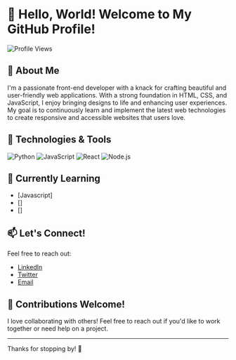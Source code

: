 # 👋 Hello, World! Welcome to My GitHub Profile!

![Profile Views](https://komarev.com/ghpvc/?username=Rahulaes17&color=blue)

## 🌟 About Me
I'm a passionate front-end developer with a knack for crafting beautiful and user-friendly web applications. With a strong foundation in HTML, CSS, and JavaScript, I enjoy bringing designs to life and enhancing user experiences. My goal is to continuously learn and implement the latest web technologies to create responsive and accessible websites that users love.


## 🚀 Technologies & Tools
![Python](https://img.shields.io/badge/-Python-3776AB?style=flat-square&logo=python&logoColor=white)
![JavaScript](https://img.shields.io/badge/-JavaScript-F7DF1E?style=flat-square&logo=javascript&logoColor=black)
![React](https://img.shields.io/badge/-React-61DAFB?style=flat-square&logo=react&logoColor=black)
![Node.js](https://img.shields.io/badge/-Node.js-339933?style=flat-square&logo=node.js&logoColor=white)

## 🌱 Currently Learning
- [Javascript]  
- []  
- []  

## 📫 Let's Connect!
Feel free to reach out:
- [LinkedIn](https://www.linkedin.com/in/rahul-joshi-168a62330/)
- [Twitter](https://x.com/rahulaes17)
- [Email](mailto:rahulaes1704@gmail.com)

## 🤝 Contributions Welcome!
I love collaborating with others! Feel free to reach out if you'd like to work together or need help on a project.

---

Thanks for stopping by! 🚀
